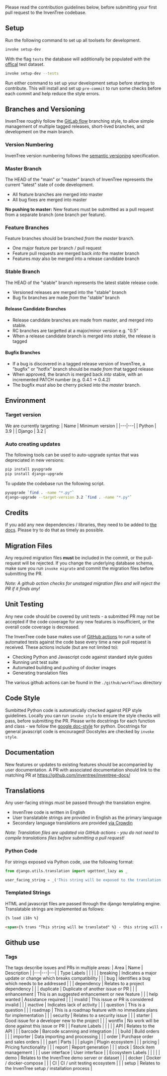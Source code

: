 Please read the contribution guidelines below, before submitting your first pull request to the InvenTree codebase.

## Setup

Run the following command to set up all toolsets for development.
```bash
invoke setup-dev
```

With the flag `tests` the database will additionally be populated with the [offical](https://github.com/inventree/demo-dataset) test dataset.
```bash
invoke setup-dev --tests
```

Run either command to set up your development setup before starting to contribute. This will install and set up `pre-commit` to run some checks before each commit and help reduce the style errors.

## Branches and Versioning

InvenTree roughly follow the [GitLab flow](https://docs.gitlab.com/ee/topics/gitlab_flow.html) branching style, to allow simple management of multiple tagged releases, short-lived branches, and development on the main branch.

### Version Numbering

InvenTree version numbering follows the [semantic versioning](https://semver.org/) specification.

### Master Branch

The HEAD of the "main" or "master" branch of InvenTree represents the current "latest" state of code development.

- All feature branches are merged into master
- All bug fixes are merged into master

**No pushing to master:** New featues must be submitted as a pull request from a separate branch (one branch per feature).

### Feature Branches

Feature branches should be branched *from* the *master* branch.

- One major feature per branch / pull request
- Feature pull requests are merged back *into* the master branch
- Features *may* also be merged into a release candidate branch

### Stable Branch

The HEAD of the "stable" branch represents the latest stable release code.

- Versioned releases are merged into the "stable" branch
- Bug fix branches are made *from* the "stable" branch

#### Release Candidate Branches

- Release candidate branches are made from master, and merged into stable.
- RC branches are targetted at a major/minor version e.g. "0.5"
- When a release candidate branch is merged into *stable*, the release is tagged

#### Bugfix Branches

- If a bug is discovered in a tagged release version of InvenTree, a "bugfix" or "hotfix" branch should be made *from* that tagged release
- When approved, the branch is merged back *into* stable, with an incremented PATCH number (e.g. 0.4.1 -> 0.4.2)
- The bugfix *must* also be cherry picked into the *master* branch.

## Environment
### Target version
We are currently targeting:
| Name | Minimum version |
|---|---|
| Python | 3.9 |
| Django | 3.2 |

### Auto creating updates
The following tools can be used to auto-upgrade syntax that was depreciated in new versions:
```bash
pip install pyupgrade
pip install django-upgrade
```

To update the codebase run the following script.
```bash
pyupgrade `find . -name "*.py"`
django-upgrade --target-version 3.2 `find . -name "*.py"`
```

## Credits
If you add any new dependencies / libraries, they need to be added to [the docs](https://github.com/inventree/inventree-docs/blob/master/docs/credits.md). Please try to do that as timely as possible.


## Migration Files

Any required migration files **must** be included in the commit, or the pull-request will be rejected. If you change the underlying database schema, make sure you run `invoke migrate` and commit the migration files before submitting the PR.

*Note: A github action checks for unstaged migration files and will reject the PR if it finds any!*

## Unit Testing

Any new code should be covered by unit tests - a submitted PR may not be accepted if the code coverage for any new features is insufficient, or the overall code coverage is decreased.

The InvenTree code base makes use of [GitHub actions](https://github.com/features/actions) to run a suite of automated tests against the code base every time a new pull request is received. These actions include (but are not limited to):

- Checking Python and Javascript code against standard style guides
- Running unit test suite
- Automated building and pushing of docker images
- Generating translation files

The various github actions can be found in the `./github/workflows` directory

## Code Style

Sumbitted Python code is automatically checked against PEP style guidelines. Locally you can run `invoke style` to ensure the style checks will pass, before submitting the PR.
Please write docstrings for each function and class - we follow the [google doc-style](https://google.github.io/styleguide/pyguide.html#38-comments-and-docstrings) for python. Docstrings for general javascript code is encouraged! Docstyles are checked by `invoke style`.

## Documentation

New features or updates to existing features should be accompanied by user documentation. A PR with associated documentation should link to the matching PR at https://github.com/inventree/inventree-docs/

## Translations

Any user-facing strings *must* be passed through the translation engine.

- InvenTree code is written in English
- User translatable strings are provided in English as the primary language
- Secondary language translations are provided [via Crowdin](https://crowdin.com/project/inventree)

*Note: Translation files are updated via GitHub actions - you do not need to compile translations files before submitting a pull request!*

### Python Code

For strings exposed via Python code, use the following format:

```python
from django.utils.translation import ugettext_lazy as _

user_facing_string = _('This string will be exposed to the translation engine!')
```

### Templated Strings

HTML and javascript files are passed through the django templating engine. Translatable strings are implemented as follows:

```html
{% load i18n %}

<span>{% trans "This string will be translated" %} - this string will not!</span>
```

## Github use
### Tags
The tags describe issues and PRs in multiple areas:
| Area | Name | Description |
|---|---|---|
| Type Labels |  |  |
|  | breaking | Indicates a major update or change which breaks compatibility |
|  | bug | Identifies a bug which needs to be addressed |
|  | dependency | Relates to a project dependency |
|  | duplicate | Duplicate of another issue or PR |
|  | enhancement | This is an suggested enhancement or new feature |
|  | help wanted | Assistance required |
|  | invalid | This issue or PR is considered invalid |
|  | inactive | Indicates lack of activity |
|  | question | This is a question |
|  | roadmap | This is a roadmap feature with no immediate plans for implementation |
|  | security | Relates to a security issue |
|  | starter | Good issue for a developer new to the project |
|  | wontfix | No work will be done against this issue or PR |
| Feature Labels |  |  |
|  | API | Relates to the API |
|  | barcode | Barcode scanning and integration |
|  | build | Build orders |
|  | importer | Data importing and processing |
|  | order | Purchase order and sales orders |
|  | part | Parts |
|  | plugin | Plugin ecosystem |
|  | pricing | Pricing functionality |
|  | report | Report generation |
|  | stock | Stock item management |
|  | user interface | User interface |
| Ecosystem Labels |  |  |
|  | demo | Relates to the InvenTree demo server or dataset |
|  | docker | Docker / docker-compose |
|  | CI | CI / unit testing ecosystem |
|  | setup | Relates to the InvenTree setup / installation process |
